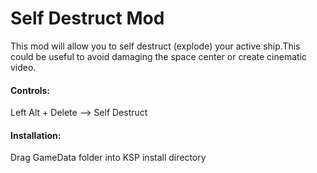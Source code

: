 # Self Destruct Mod
This mod will allow you to self destruct (explode) your active ship.This could be useful to avoid damaging the space center or create cinematic video.
#### Controls:
Left Alt + Delete --> Self Destruct
#### Installation:
Drag GameData folder into KSP install directory
